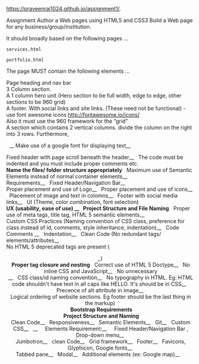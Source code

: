 https://praveenraj1024.github.io/assignment1/.


Assignment
Author a Web pages using HTML5 and CSS3
Build a Web page for any business/group/institution.

It should broadly based on the following pages …

    services.html

    portfolio.html

The page MUST contain the following elements …

Page heading and nav bar  
3 Column section.  
A 1 column hero unit (Hero section to be full width, edge to edge, other sections to be 960 grid)  
A footer. With social links and site links. (These need not be functional) - use font awesome icons   http://fontawesome.io/icons/  
Also it must use the 960 framework for the “grid”  
A section which contains 2 vertical columns. divide the column on the right into 3 rows.
Furthermore,  
  
&nbsp;
__
Make use of a google font for displaying text__  &nbsp;

Fixed header with page scroll beneath the header__  &nbsp;
The code must be indented and you must include proper comments etc.__&nbsp;  
Name the files/ folder structure appropriately__  &nbsp;
Maximum use of Semantic Elements instead of normal container elements__&nbsp;  
Requirements__  &nbsp;
Fixed Header/Navigation Bar__&nbsp;  
Proper placement and use of Logo__ &nbsp; 
Proper placement and use of icons__  &nbsp;
Placement of image and text in colomns__  &nbsp;
Footer with  social media links__  &nbsp;
UI (Theme, color combination, font selection) __&nbsp;  
UX (usability, ease of use) __  &nbsp;
Project Structure and File Naming__  &nbsp;
Proper use of meta tags, title tag, HTML 5 semantic elements__&nbsp;  
Custom CSS Practices (Naming convention of CSS class, preference for class instead of id, comments, style inheritance, indentation)__  &nbsp;
Code Comments __  &nbsp;
Indentation__  &nbsp;
Clean Code (No redundant tags/ elements/attributes__&nbsp;  
No HTML 5 deprecated tags are present (<center>,<font>,<frame>)__&nbsp;  
Proper tag closure and nesting__  &nbsp;
Correct use of HTML 5 Doctype__  &nbsp;
No inline CSS and JavaScript__  &nbsp;
No unnecessary <div> __  &nbsp;
CSS class/id naming convention__ &nbsp; 
No typography in HTML. Eg: HTML code shouldn't have text in all caps like  HELLO.  It's should be in CSS__  &nbsp;
Precence of alt attribute in image__&nbsp;  
Logical ordering of website sections. Eg footer should be the last thing in the markup)__&nbsp;  
  &nbsp;
Bootstrap Requirements&nbsp;  
  &nbsp;
Project Structure and Naming__&nbsp;  
Clean Code__  &nbsp;
Responsiveness__  &nbsp;
Semantic Elements__  &nbsp;
Git__  &nbsp;
Custom CSS__ &nbsp; 
__  &nbsp;
  &nbsp;
Elements Requirement:__ &nbsp; 
  &nbsp;
Fixed Header/Navigation Bar , Drop-down menu__&nbsp;  
Jumbotron__  &nbsp;
clean Code__  &nbsp;
Grid framework__  &nbsp;
Footer__  &nbsp;
Favicons, Glyphicon, Google fonts__&nbsp;  
Tabbed pane__  &nbsp;
Modal__  &nbsp;
Additional elements (ex: Google map)__ &nbsp; 
   &nbsp;
